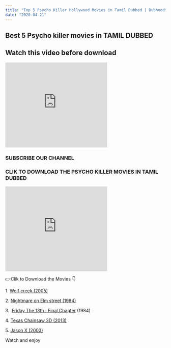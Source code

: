 ```yaml
---
title: "Top 5 Psycho Killer Hollywood Movies in Tamil Dubbed | Dubhoodtamil |"
date: "2020-04-21"
---
```


## Best 5 Psycho killer movies in TAMIL DUBBED

## Watch this video before download

<iframe allowfullscreen class="YOUTUBE-iframe-video" data-thumbnail-src="https://i.ytimg.com/vi/DfePvPvKdfU/0.jpg" frameborder="0" height="266" src="https://www.youtube.com/embed/DfePvPvKdfU?feature=player_embedded" width="320"></iframe>

### SUBSCRIBE OUR CHANNEL

### CLIK TO DOWNLOAD THE PSYCHO KILLER MOVIES IN TAMIL DUBBED

<iframe allowfullscreen class="YOUTUBE-iframe-video" data-thumbnail-src="https://i.ytimg.com/vi/DfePvPvKdfU/0.jpg" frameborder="0" height="266" src="https://www.youtube.com/embed/DfePvPvKdfU?feature=player_embedded" width="320"></iframe>

👉Clik to Download the Movies 👇

1\. [Wolf creek (2005)](http://d1.uptofiles.site//files/Tamil{edf18e1f37098e0a5603f0b11735d72d48cc3c6e18e7cbdb295ca92f40882c72}20Dubbed{edf18e1f37098e0a5603f0b11735d72d48cc3c6e18e7cbdb295ca92f40882c72}20Movies/Wolf{edf18e1f37098e0a5603f0b11735d72d48cc3c6e18e7cbdb295ca92f40882c72}20Creek{edf18e1f37098e0a5603f0b11735d72d48cc3c6e18e7cbdb295ca92f40882c72}20(2005)/Wolf{edf18e1f37098e0a5603f0b11735d72d48cc3c6e18e7cbdb295ca92f40882c72}20Creek{edf18e1f37098e0a5603f0b11735d72d48cc3c6e18e7cbdb295ca92f40882c72}20(640x360)/Wolf{edf18e1f37098e0a5603f0b11735d72d48cc3c6e18e7cbdb295ca92f40882c72}20Creek{edf18e1f37098e0a5603f0b11735d72d48cc3c6e18e7cbdb295ca92f40882c72}20HD{edf18e1f37098e0a5603f0b11735d72d48cc3c6e18e7cbdb295ca92f40882c72}20Sample.mp4)

2\. [Nightmare on Elm street (1984)](http://d6.uptofiles.site//files/Tamil{edf18e1f37098e0a5603f0b11735d72d48cc3c6e18e7cbdb295ca92f40882c72}20Dubbed{edf18e1f37098e0a5603f0b11735d72d48cc3c6e18e7cbdb295ca92f40882c72}20Movies/A{edf18e1f37098e0a5603f0b11735d72d48cc3c6e18e7cbdb295ca92f40882c72}20Nightmare{edf18e1f37098e0a5603f0b11735d72d48cc3c6e18e7cbdb295ca92f40882c72}20on{edf18e1f37098e0a5603f0b11735d72d48cc3c6e18e7cbdb295ca92f40882c72}20Elm{edf18e1f37098e0a5603f0b11735d72d48cc3c6e18e7cbdb295ca92f40882c72}20Street{edf18e1f37098e0a5603f0b11735d72d48cc3c6e18e7cbdb295ca92f40882c72}20(1984)/A{edf18e1f37098e0a5603f0b11735d72d48cc3c6e18e7cbdb295ca92f40882c72}20Nightmare{edf18e1f37098e0a5603f0b11735d72d48cc3c6e18e7cbdb295ca92f40882c72}20on{edf18e1f37098e0a5603f0b11735d72d48cc3c6e18e7cbdb295ca92f40882c72}20Elm{edf18e1f37098e0a5603f0b11735d72d48cc3c6e18e7cbdb295ca92f40882c72}20Street{edf18e1f37098e0a5603f0b11735d72d48cc3c6e18e7cbdb295ca92f40882c72}20(640x360)/A{edf18e1f37098e0a5603f0b11735d72d48cc3c6e18e7cbdb295ca92f40882c72}20Nightmare{edf18e1f37098e0a5603f0b11735d72d48cc3c6e18e7cbdb295ca92f40882c72}20on{edf18e1f37098e0a5603f0b11735d72d48cc3c6e18e7cbdb295ca92f40882c72}20Elm{edf18e1f37098e0a5603f0b11735d72d48cc3c6e18e7cbdb295ca92f40882c72}20Street{edf18e1f37098e0a5603f0b11735d72d48cc3c6e18e7cbdb295ca92f40882c72}20HD.mp4)

3.  [Friday The 13th : Final Chapter](http://d8.uptofiles.site//files/Tamil{edf18e1f37098e0a5603f0b11735d72d48cc3c6e18e7cbdb295ca92f40882c72}20Dubbed{edf18e1f37098e0a5603f0b11735d72d48cc3c6e18e7cbdb295ca92f40882c72}20Movies/Friday{edf18e1f37098e0a5603f0b11735d72d48cc3c6e18e7cbdb295ca92f40882c72}20The{edf18e1f37098e0a5603f0b11735d72d48cc3c6e18e7cbdb295ca92f40882c72}2013th{edf18e1f37098e0a5603f0b11735d72d48cc3c6e18e7cbdb295ca92f40882c72}20The{edf18e1f37098e0a5603f0b11735d72d48cc3c6e18e7cbdb295ca92f40882c72}20Final{edf18e1f37098e0a5603f0b11735d72d48cc3c6e18e7cbdb295ca92f40882c72}20Chapter{edf18e1f37098e0a5603f0b11735d72d48cc3c6e18e7cbdb295ca92f40882c72}20(1984)/Friday{edf18e1f37098e0a5603f0b11735d72d48cc3c6e18e7cbdb295ca92f40882c72}20The{edf18e1f37098e0a5603f0b11735d72d48cc3c6e18e7cbdb295ca92f40882c72}2013th{edf18e1f37098e0a5603f0b11735d72d48cc3c6e18e7cbdb295ca92f40882c72}20The{edf18e1f37098e0a5603f0b11735d72d48cc3c6e18e7cbdb295ca92f40882c72}20Final{edf18e1f37098e0a5603f0b11735d72d48cc3c6e18e7cbdb295ca92f40882c72}20Chapter{edf18e1f37098e0a5603f0b11735d72d48cc3c6e18e7cbdb295ca92f40882c72}20(640x360)/Friday{edf18e1f37098e0a5603f0b11735d72d48cc3c6e18e7cbdb295ca92f40882c72}20The{edf18e1f37098e0a5603f0b11735d72d48cc3c6e18e7cbdb295ca92f40882c72}2013th{edf18e1f37098e0a5603f0b11735d72d48cc3c6e18e7cbdb295ca92f40882c72}20The{edf18e1f37098e0a5603f0b11735d72d48cc3c6e18e7cbdb295ca92f40882c72}20Final{edf18e1f37098e0a5603f0b11735d72d48cc3c6e18e7cbdb295ca92f40882c72}20Chapter{edf18e1f37098e0a5603f0b11735d72d48cc3c6e18e7cbdb295ca92f40882c72}20HD.mp4) (1984)

4\. [Texas Chainsaw 3D (2013)](http://d7.uptofiles.site//files/Tamil{edf18e1f37098e0a5603f0b11735d72d48cc3c6e18e7cbdb295ca92f40882c72}20Dubbed{edf18e1f37098e0a5603f0b11735d72d48cc3c6e18e7cbdb295ca92f40882c72}20Movies/Texas{edf18e1f37098e0a5603f0b11735d72d48cc3c6e18e7cbdb295ca92f40882c72}20Chainsaw{edf18e1f37098e0a5603f0b11735d72d48cc3c6e18e7cbdb295ca92f40882c72}20(2013)/Texas{edf18e1f37098e0a5603f0b11735d72d48cc3c6e18e7cbdb295ca92f40882c72}20Chainsaw{edf18e1f37098e0a5603f0b11735d72d48cc3c6e18e7cbdb295ca92f40882c72}20(640x360)/Texas{edf18e1f37098e0a5603f0b11735d72d48cc3c6e18e7cbdb295ca92f40882c72}20Chainsaw{edf18e1f37098e0a5603f0b11735d72d48cc3c6e18e7cbdb295ca92f40882c72}20HD.mp4) 

5\. [Jason X (2003)](http://d8.uptofiles.site//files/Tamil{edf18e1f37098e0a5603f0b11735d72d48cc3c6e18e7cbdb295ca92f40882c72}20Dubbed{edf18e1f37098e0a5603f0b11735d72d48cc3c6e18e7cbdb295ca92f40882c72}20Movies/Jason{edf18e1f37098e0a5603f0b11735d72d48cc3c6e18e7cbdb295ca92f40882c72}20X{edf18e1f37098e0a5603f0b11735d72d48cc3c6e18e7cbdb295ca92f40882c72}20(2001)/Jason{edf18e1f37098e0a5603f0b11735d72d48cc3c6e18e7cbdb295ca92f40882c72}20X{edf18e1f37098e0a5603f0b11735d72d48cc3c6e18e7cbdb295ca92f40882c72}20(640x360)/Jason{edf18e1f37098e0a5603f0b11735d72d48cc3c6e18e7cbdb295ca92f40882c72}20X{edf18e1f37098e0a5603f0b11735d72d48cc3c6e18e7cbdb295ca92f40882c72}20(2001){edf18e1f37098e0a5603f0b11735d72d48cc3c6e18e7cbdb295ca92f40882c72}20(640x360).mp4)

Watch and enjoy
